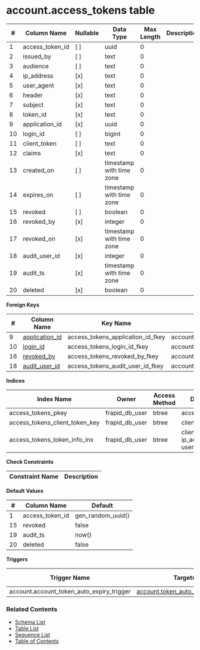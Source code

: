# account.access_tokens table



| # | Column Name | Nullable | Data Type | Max Length | Description |
| --- | --- | --- | --- | --- | --- |
| 1 | access_token_id | [ ] | uuid | 0 |  |
| 2 | issued_by | [ ] | text | 0 |  |
| 3 | audience | [ ] | text | 0 |  |
| 4 | ip_address | [x] | text | 0 |  |
| 5 | user_agent | [x] | text | 0 |  |
| 6 | header | [x] | text | 0 |  |
| 7 | subject | [x] | text | 0 |  |
| 8 | token_id | [x] | text | 0 |  |
| 9 | application_id | [x] | uuid | 0 |  |
| 10 | login_id | [ ] | bigint | 0 |  |
| 11 | client_token | [ ] | text | 0 |  |
| 12 | claims | [x] | text | 0 |  |
| 13 | created_on | [ ] | timestamp with time zone | 0 |  |
| 14 | expires_on | [ ] | timestamp with time zone | 0 |  |
| 15 | revoked | [ ] | boolean | 0 |  |
| 16 | revoked_by | [x] | integer | 0 |  |
| 17 | revoked_on | [x] | timestamp with time zone | 0 |  |
| 18 | audit_user_id | [x] | integer | 0 |  |
| 19 | audit_ts | [x] | timestamp with time zone | 0 |  |
| 20 | deleted | [x] | boolean | 0 |  |



**Foreign Keys**

| # | Column Name | Key Name | References |
| --- | --- | --- | --- |
| 9 | [application_id](../account/applications.md) | access_tokens_application_id_fkey | account.applications.application_id |
| 10 | [login_id](../account/logins.md) | access_tokens_login_id_fkey | account.logins.login_id |
| 16 | [revoked_by](../account/users.md) | access_tokens_revoked_by_fkey | account.users.user_id |
| 18 | [audit_user_id](../account/users.md) | access_tokens_audit_user_id_fkey | account.users.user_id |



**Indices**

| Index Name | Owner | Access Method | Definition | Description |
| --- | --- | --- | --- | --- |
| access_tokens_pkey | frapid_db_user | btree | access_token_id |  |
| access_tokens_client_token_key | frapid_db_user | btree | client_token |  |
| access_tokens_token_info_inx | frapid_db_user | btree | client_token, ip_address, user_agent |  |



**Check Constraints**

| Constraint Name | Description |
| --- | --- |



**Default Values**

| # | Column Name | Default |
| --- | --- | --- |
| 1 | access_token_id | gen_random_uuid() |
| 15 | revoked | false |
| 19 | audit_ts | now() |
| 20 | deleted | false |


**Triggers**

| Trigger Name | Targets | On Event | Timing | Condition | Order | Orientation | Description |
| --- | --- | --- | --- | --- | --- | --- | --- |
| account.account_token_auto_expiry_trigger | [account.token_auto_expiry_trigger](../../functions/account/token_auto_expiry_trigger-4235970.md) | INSERT | BEFORE |  | 0 | ROW |  |


### Related Contents
* [Schema List](../../schemas.md)
* [Table List](../../tables.md)
* [Sequence List](../../sequences.md)
* [Table of Contents](../../README.md)
